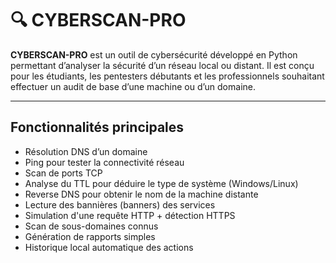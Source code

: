 # 🔍 CYBERSCAN-PRO

**CYBERSCAN-PRO** est un outil de cybersécurité développé en Python permettant d’analyser la sécurité d’un réseau local ou distant. Il est conçu pour les étudiants, les pentesters débutants et les professionnels souhaitant effectuer un audit de base d’une machine ou d’un domaine.

---

## Fonctionnalités principales

- Résolution DNS d’un domaine
- Ping pour tester la connectivité réseau
- Scan de ports TCP
- Analyse du TTL pour déduire le type de système (Windows/Linux)
- Reverse DNS pour obtenir le nom de la machine distante
- Lecture des bannières (banners) des services
- Simulation d'une requête HTTP + détection HTTPS
- Scan de sous-domaines connus
- Génération de rapports simples
- Historique local automatique des actions




